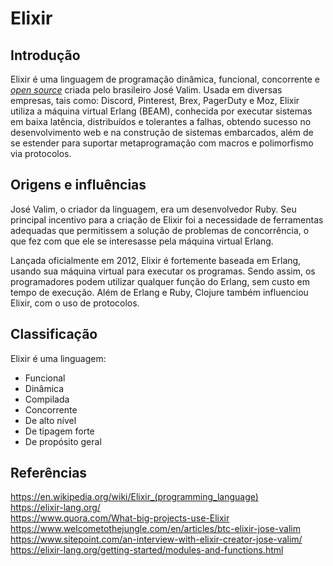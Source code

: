# Elixir

## Introdução

Elixir é uma linguagem de programação dinâmica, funcional, concorrente e [*open source*](https://github.com/elixir-lang/elixir) criada pelo brasileiro José Valim. Usada em diversas empresas, tais como: Discord, Pinterest, Brex, PagerDuty e Moz, Elixir utiliza a máquina virtual Erlang (BEAM), conhecida por executar sistemas em baixa latência, distribuídos e tolerantes a falhas, obtendo sucesso no desenvolvimento web e na construção de sistemas embarcados, além de se estender para suportar metaprogramação com macros e polimorfismo via protocolos.

## Origens e influências

José Valim, o criador da linguagem, era um desenvolvedor Ruby. Seu principal incentivo para a criação de Elixir foi a necessidade de ferramentas adequadas que permitissem a solução de problemas de concorrência, o que fez com que ele se interesasse pela máquina virtual Erlang.

Lançada oficialmente em 2012, Elixir é fortemente baseada em Erlang, usando sua máquina virtual para executar os programas. Sendo assim, os programadores podem utilizar qualquer função do Erlang, sem custo em tempo de execução. Além de Erlang e Ruby, Clojure também influenciou Elixir, com o uso de protocolos.

## Classificação

Elixir é uma linguagem:

- Funcional
- Dinâmica
- Compilada
- Concorrente
- De alto nível
- De tipagem forte
- De propósito geral

## Referências

https://en.wikipedia.org/wiki/Elixir_(programming_language)<br/>
https://elixir-lang.org/<br/>
https://www.quora.com/What-big-projects-use-Elixir<br/>
https://www.welcometothejungle.com/en/articles/btc-elixir-jose-valim<br/>
https://www.sitepoint.com/an-interview-with-elixir-creator-jose-valim/<br/>
https://elixir-lang.org/getting-started/modules-and-functions.html
